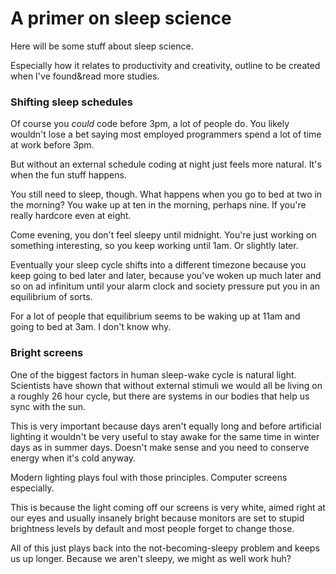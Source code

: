 # A primer on sleep science

Here will be some stuff about sleep science.

Especially how it relates to productivity and creativity, outline to be created when I've found&read more studies.


### Shifting sleep schedules

Of course you _could_ code before 3pm, a lot of people do. You likely wouldn't lose a bet saying most employed programmers spend a lot of time at work before 3pm.

But without an external schedule coding at night just feels more natural. It's when the fun stuff happens.

You still need to sleep, though. What happens when you go to bed at two in the morning? You wake up at ten in the morning, perhaps nine. If you're really hardcore even at eight.

Come evening, you don't feel sleepy until midnight. You're just working on something interesting, so you keep working until 1am. Or slightly later.

Eventually your sleep cycle shifts into a different timezone because you keep going to bed later and later, because you've woken up much later and so on ad infinitum until your alarm clock and society pressure put you in an equilibrium of sorts.

For a lot of people that equilibrium seems to be waking up at 11am and going to bed at 3am. I don't know why.


### Bright screens

One of the biggest factors in human sleep-wake cycle is natural light. Scientists have shown that without external stimuli we would all be living on a roughly 26 hour cycle, but there are systems in our bodies that help us sync with the sun.

This is very important because days aren't equally long and before artificial lighting it wouldn't be very useful to stay awake for the same time in winter days as in summer days. Doesn't make sense and you need to conserve energy when it's cold anyway.

Modern lighting plays foul with those principles. Computer screens especially.

This is because the light coming off our screens is very white, aimed right at our eyes and usually insanely bright because monitors are set to stupid brightness levels by default and most people forget to change those.

All of this just plays back into the not-becoming-sleepy problem and keeps us up longer. Because we aren't sleepy, we might as well work huh?
